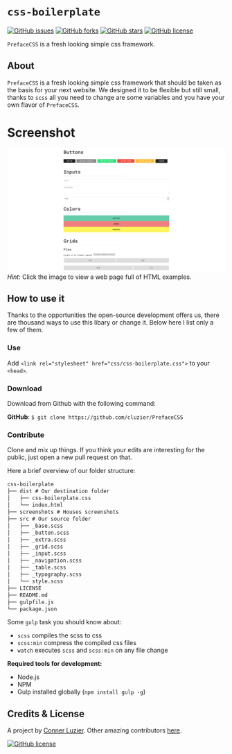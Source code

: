 # `css-boilerplate`

[![GitHub issues](https://img.shields.io/github/issues/cluzier/PrefaceCSS.svg)](https://github.com/cluzier/PrefaceCSS/issues)
[![GitHub forks](https://img.shields.io/github/forks/cluzier/PrefaceCSS.svg)](https://github.com/cluzier/PrefaceCSS/network)
[![GitHub stars](https://img.shields.io/github/stars/cluzier/PrefaceCSS.svg)](https://github.com/cluzier/PrefaceCSS/stargazers)
[![GitHub license](https://img.shields.io/github/license/cluzier/PrefaceCSS.svg)](https://github.com/cluzier/PrefaceCSS/blob/master/LICENSE)

`PrefaceCSS` is a fresh looking simple css framework.

## About

`PrefaceCSS` is a fresh looking simple css framework that should be taken as the basis for your next website. We designed it to be flexible but still small, thanks to `scss` all you need to change are some variables and you have your own flavor of `PrefaceCSS`.

# Screenshot

[![Image of PrefaceCSS](./screenshots/screenshot.png)](https://cluzier.github.io/PrefaceCSS/dist/index.html)
*Hint*: Click the image to view a web page full of HTML examples.

## How to use it

Thanks to the opportunities the open-source development offers us, there are thousand ways to use this libary or change it. Below here I list only a few of them.

### Use

Add `<link rel="stylesheet" href="css/css-boilerplate.css">` to your `<head>`.

### Download

Download from Github with the following command:

**GitHub**: `$ git clone https://github.com/cluzier/PrefaceCSS`

### Contribute

Clone and mix up things. If you think your edits are interesting for the public, just open a new pull request on that.

Here a brief overview of our folder structure:

```
css-boilerplate
├── dist # Our destination folder
│   ├── css-boilerplate.css
│   └── index.html
├── screenshots # Houses screenshots
├── src # Our source folder
│   ├── _base.scss
│   ├── _button.scss
│   ├── _extra.scss
│   ├── _grid.scss
│   ├── _input.scss
│   ├── _navigation.scss
│   ├── _table.scss
│   ├── _typography.scss
│   └── style.scss
├── LICENSE
├── README.md
├── gulpfile.js
└── package.json
```

Some `gulp` task you should know about:

- `scss` compiles the scss to css
- `scss:min` compress the compiled css files
- `watch` executes `scss` and `scss:min` on any file change

**Required tools for development:**

- Node.js
- NPM
- Gulp installed globally (`npm install gulp -g`)

## Credits & License

A project by [Conner Luzier](https://github.com/cluzier).
Other amazing contributors [here](https://github.com/cluzier/PrefaceCSS/graphs/contributors).

[![GitHub license](https://img.shields.io/github/license/cluzier/css-boilerplate.svg)](https://github.com/cluzier/PrefaceCSS/blob/master/LICENSE)
